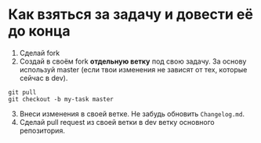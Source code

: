 # Как взяться за задачу и довести её до конца

1. Сделай fork
2. Создай в своём fork **отдельную ветку** под свою задачу. За основу используй master (если твои изменения не зависят от тех, которые сейчас в dev).
```
git pull
git checkout -b my-task master
```
3. Внеси изменения в своей ветке. Не забудь обновить `Changelog.md`.
4. Сделай pull request из своей ветки в dev ветку основного репозитория. 
